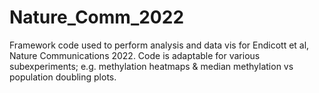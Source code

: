 # Nature_Comm_2022
Framework code used to perform analysis and data vis for Endicott et al, Nature Communications 2022. 
Code is adaptable for various subexperiments; e.g. methylation heatmaps & median methylation vs population doubling plots.
